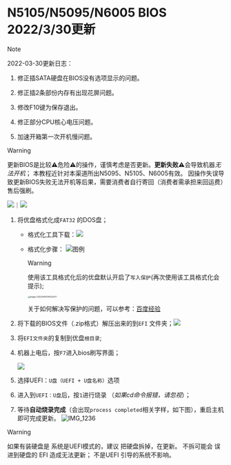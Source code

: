 # N5105/N5095/N6005 BIOS 2022/3/30更新

> [!note]
>
> 2022-03-30更新日志：
>
> 1. 修正插SATA硬盘在BIOS没有选项显示的问题。
>
> 2. 修正插2条部份内存有出现花屏问题。
>
> 3. 修改F10键为保存退出。
>
> 4. 修正部分CPU核心电压问题。
>
> 5. 加速开箱第一次开机慢问题。





> [!warning]
>
> 更新BIOS是比较⚠️危险⚠️的操作，谨慎考虑是否更新。**更新失败**⚠️会导致机器*无法开机*；
> 本教程近针对本渠道所出N5095、N5105、N6005有效。
> 因操作失误导致更新BIOS失败无法开机等后果，需要消费者自行寄回（消费者需承担来回运费）售后强刷。
>
> [![](https://img.shields.io/badge/下载-BIOS-brightgreen)](https://github.com/LarryWonss/LarryWonss.github.io/raw/main/docs/others/BIOS_for_N5105_N5095_N6005%202022_03_30_Updated.zip)｜[![](https://img.shields.io/badge/下载-格式化工具-brightgreen)](https://github.com/LarryWonss/LarryWonss.github.io/blob/main/docs/others/HP%E4%BC%98%E7%9B%98%E5%90%AF%E5%8A%A8%E7%9B%98%E6%A0%BC%E5%BC%8F%E5%8C%96%E5%B7%A5%E5%85%B7.zip)

1. 将优盘格式化成`FAT32` 的DOS盘；

    - 格式化工具下载：[![](https://img.shields.io/badge/下载-格式化工具-brightgreen)](https://github.com/LarryWonss/LarryWonss.github.io/blob/main/docs/others/HP%E4%BC%98%E7%9B%98%E5%90%AF%E5%8A%A8%E7%9B%98%E6%A0%BC%E5%BC%8F%E5%8C%96%E5%B7%A5%E5%85%B7.zip)
    - 格式化步骤：
      ![图例](https://s2.loli.net/2022/04/09/mqG4M2pDV8riXsy.png)
      
      > [!warning]
      >
      > 使用该工具格式化后的优盘默认开启了`写入保护`(再次使用该工具格式化会提示);
      >
      > <img src="https://s2.loli.net/2022/04/09/RDVdjhpZSHXTlir.png" alt="image-20220409134532471" style="zoom: 33%;" />
      >
      > 关于如何解决写保护的问题，可以参考：[百度经验](https://jingyan.baidu.com/article/a65957f4377d0d24e67f9bb0.html)

2. 将下载的BIOS文件（.zip格式）解压出来的到`EFI` 文件夹；[![](https://img.shields.io/badge/下载-BIOS-brightgreen)](https://github.com/LarryWonss/LarryWonss.github.io/raw/main/docs/others/BIOS_for_N5105_N5095_N6005%202022_03_30_Updated.zip)

3. 将`EFI文件夹`的复制到优盘`根目录`;

4. 机器上电后，按`F7`进入bios刷写界面；
   
    ![](https://s2.loli.net/2022/03/30/fhQ95XmiMlcNxRE.png)
    
5. 选择UEFI：`U盘（UEFI + U盘名称）`选项

6. 进入到`UEFI：U盘`后，按`1`进行烧录
    （*如果cd命令报错，请忽视*）；

7. 等待**自动烧录完成**（会出现`process completed`相关字样，如下图），重启主机即可完成更新。
    ![IMG_1236](https://iswott.oss-cn-shenzhen.aliyuncs.com/blog/imgIMG_1236.jpg)

> [!warning]
>
> 如果有装硬盘是 系统是UEFI模式的，建议 把硬盘拆掉，在更新。
>  不拆可能会 误进到硬盘的 EFI 造成无法更新； 不是UEFI 引导的系统不影响。
